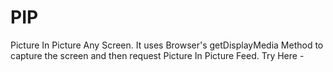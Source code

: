 # PIP
Picture In Picture Any Screen. It uses Browser's getDisplayMedia Method to capture the screen and then request Picture In Picture Feed. Try Here - [](akshaybhopani.github.io/pip/)
